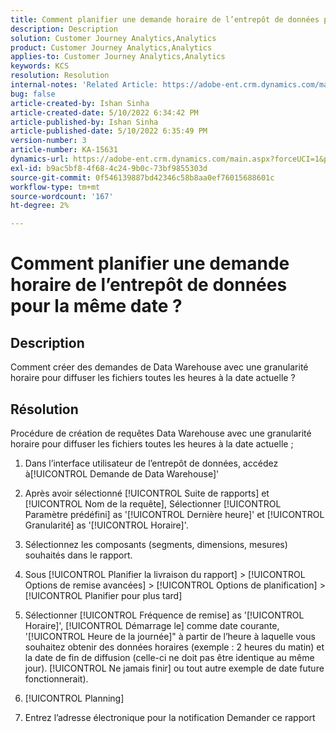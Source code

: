 ```yaml
---
title: Comment planifier une demande horaire de l’entrepôt de données pour la même date ?
description: Description
solution: Customer Journey Analytics,Analytics
product: Customer Journey Analytics,Analytics
applies-to: Customer Journey Analytics,Analytics
keywords: KCS
resolution: Resolution
internal-notes: 'Related Article: https://adobe-ent.crm.dynamics.com/main.aspx?appid=c8f3a4cd-a068-e911-a957-000d3a34e00b&pagetype=entityrecord&etn=knowledgearticle&id=b5d08a45-cea0-ea11-a812-000d3a303484'
bug: false
article-created-by: Ishan Sinha
article-created-date: 5/10/2022 6:34:42 PM
article-published-by: Ishan Sinha
article-published-date: 5/10/2022 6:35:49 PM
version-number: 3
article-number: KA-15631
dynamics-url: https://adobe-ent.crm.dynamics.com/main.aspx?forceUCI=1&pagetype=entityrecord&etn=knowledgearticle&id=90ec1ddb-8fd0-ec11-a7b5-0022480a8753
exl-id: b9ac5bf8-4f68-4c24-9b0c-73bf9855303d
source-git-commit: 0f546139887bd42346c58b8aa0ef76015688601c
workflow-type: tm+mt
source-wordcount: '167'
ht-degree: 2%

---
```


# Comment planifier une demande horaire de l’entrepôt de données pour la même date ?

## Description

Comment créer des demandes de Data Warehouse avec une granularité horaire pour diffuser les fichiers toutes les heures à la date actuelle ?

## Résolution

Procédure de création de requêtes Data Warehouse avec une granularité horaire pour diffuser les fichiers toutes les heures à la date actuelle ;

1. Dans l’interface utilisateur de l’entrepôt de données, accédez à[!UICONTROL Demande de Data Warehouse]&#39;

1. Après avoir sélectionné [!UICONTROL Suite de rapports] et [!UICONTROL Nom de la requête], Sélectionner [!UICONTROL Paramètre prédéfini] as &#39;[!UICONTROL Dernière heure]&#39; et [!UICONTROL Granularité] as &#39;[!UICONTROL Horaire]&#39;.

1. Sélectionnez les composants (segments, dimensions, mesures) souhaités dans le rapport.

1. Sous [!UICONTROL Planifier la livraison du rapport] > [!UICONTROL Options de remise avancées] > [!UICONTROL Options de planification] > [!UICONTROL Planifier pour plus tard]

1. Sélectionner [!UICONTROL Fréquence de remise] as &#39;[!UICONTROL Horaire]&#39;, [!UICONTROL Démarrage le] comme date courante, &#39;[!UICONTROL Heure de la journée]&quot; à partir de l’heure à laquelle vous souhaitez obtenir des données horaires (exemple : 2 heures du matin) et la date de fin de diffusion (celle-ci ne doit pas être identique au même jour). [!UICONTROL Ne jamais finir] ou tout autre exemple de date future fonctionnerait).

1. [!UICONTROL Planning]

1. Entrez l’adresse électronique pour la notification Demander ce rapport
